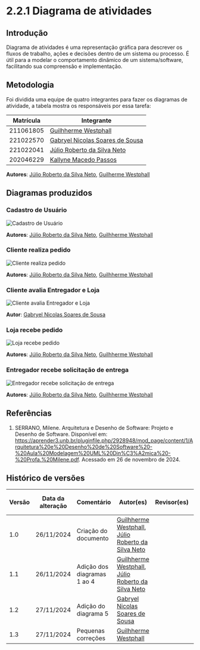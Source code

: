 # 2.2.1 Diagrama de atividades

## Introdução

Diagrama de atividades é uma representação gráfica para descrever os fluxos de trabalho, ações e decisões dentro de um sistema ou processo. É útil para a modelar o comportamento dinâmico de um sistema/software, facilitando sua compreensão e implementação.

## Metodologia

Foi dividida uma equipe de quatro integrantes para fazer os diagramas de atividade, a tabela
mostra os responsáveis por essa tarefa:


| Matrícula | Integrante                                                      |
| --------- | --------------------------------------------------------------- |
| 211061805 | [Guilhherme Westphall](https://github.com/west7)                |
| 221022570 | [Gabryel Nicolas Soares de Sousa](https://github.com/gabryelns) |
| 221022041 | [Júlio Roberto da Silva Neto](https://github.com/JulioR2022)    |
| 202046229 | [Kallyne Macedo Passos](https://github.com/kalipassos)          |

**Autores**: [Júlio Roberto da Silva Neto](https://github.com/JulioR2022), [Guilherme Westphall](https://github.com/west7)
 

## Diagramas produzidos

### Cadastro de Usuário


![Cadastro de Usuário](assets/image-3.png)

**Autores**: [Júlio Roberto da Silva Neto](https://github.com/JulioR2022), [Guilhherme Westphall](https://github.com/west7)

### Cliente realiza pedido



![Cliente realiza pedido](assets/image.png)

**Autores**: [Júlio Roberto da Silva Neto](https://github.com/JulioR2022), [Guilhherme Westphall](https://github.com/west7)

### Cliente avalia Entregador e Loja

![Cliente avalia Entregador e Loja](assets/image-4.png)

**Autor**: [Gabryel Nicolas Soares de Sousa](https://github.com/gabryelns)

### Loja recebe pedido

![Loja recebe pedido](assets/image-1.png)

**Autores**: [Júlio Roberto da Silva Neto](https://github.com/JulioR2022), [Guilhherme Westphall](https://github.com/west7)

### Entregador recebe solicitação de entrega

![Entregador recebe solicitação de entrega](assets/image-2.png)

**Autores**: [Júlio Roberto da Silva Neto](https://github.com/JulioR2022), [Guilhherme Westphall](https://github.com/west7)


## Referências

1. SERRANO, Milene. Arquitetura e Desenho de Software: Projeto e Desenho de Software. Disponível em: https://aprender3.unb.br/pluginfile.php/2928948/mod_page/content/1/Arquitetura%20e%20Desenho%20de%20Software%20-%20Aula%20Modelagem%20UML%20Din%C3%A2mica%20-%20Profa.%20Milene.pdf. Acessado em 26 de novembro de 2024.

## Histórico de versões

| Versão | Data da alteração | Comentário                  | Autor(es)                                                                                                      | Revisor(es) | Data de revisão |
| ------ | ----------------- | --------------------------- | -------------------------------------------------------------------------------------------------------------- | ----------- | --------------- |
| 1.0    | 26/11/2024        | Criação do documento        | [Guilhherme Westphall](https://github.com/west7), [Júlio Roberto da Silva Neto](https://github.com/JulioR2022) |             |                 |
| 1.1    | 26/11/2024        | Adição dos diagramas 1 ao 4 | [Guilhherme Westphall](https:github.com/west7), [Júlio Roberto da Silva Neto](https://github.com/JulioR2022)   |             |                 |
| 1.2    | 27/11/2024        | Adição do diagrama 5        | [Gabryel Nicolas Soares de Sousa](https://github.com/gabryelns)                                                |             |                 |
| 1.3    | 27/11/2024        | Pequenas correções          | [Guilhherme Westphall](https://github.com/west7)                                                               |             |                 |